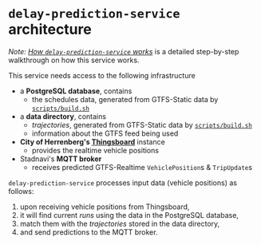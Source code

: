 # `delay-prediction-service` architecture

*Note:* [*How `delay-prediction-service` works*](how-it-works.md) is a detailed step-by-step walkthrough on how this service works.

This service needs access to the following infrastructure

- a **PostgreSQL database**, contains
	- the schedules data, generated from GTFS-Static data by [`scripts/build.sh`](../scripts/build.sh)
- a **data directory**, contains
	- *trajectories*, generated from GTFS-Static data by [`scripts/build.sh`](../scripts/build.sh)
	- information about the GTFS feed being used
- **City of Herrenberg's [Thingsboard](https://thingsboard.io/)** instance
	- provides the realtime vehicle positions
- Stadnavi's **MQTT broker**
	- receives predicted GTFS-Realtime `VehiclePosition`s & `TripUpdate`s

`delay-prediction-service` processes input data (vehicle positions) as follows:

1. upon receiving vehicle positions from Thingsboard,
2. it will find current *runs* using the data in the PostgreSQL database,
3. match them with the *trajectories* stored in the data directory,
4. and send predictions to the MQTT broker.
